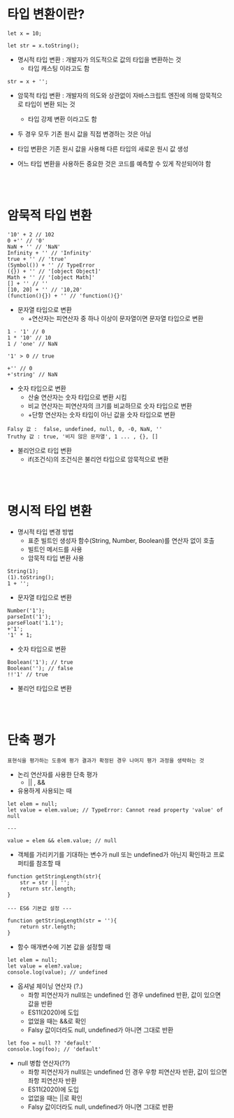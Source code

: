 # 타입 변환이란?

```
let x = 10;

let str = x.toString();
```

-   명시적 타입 변환 : 개발자가 의도적으로 값의 타입을 변환하는 것
    -   타입 캐스팅 이라고도 함

```
str = x + '';
```

-   암묵적 타입 변환 : 개발자의 의도와 상관없이 자바스크립트 엔진에 의해 암묵적으로 타입이 변환 되는 것

    -   타입 강제 변환 이라고도 함

-   두 경우 모두 기존 원시 값을 직접 변경하는 것은 아님
-   타입 변환은 기존 원시 값을 사용해 다른 타입의 새로운 원시 값 생성
-   어느 타입 변환을 사용하든 중요한 것은 코드를 예측할 수 있게 작섣되어야 함

<br/>
<br/>

# 암묵적 타입 변환

```
'10' + 2 // 102
0 +'' // '0'
NaN + '' // 'NaN'
Infinity + '' // 'Infinity'
true + '' // 'true'
(Symbol()) + '' // TypeError
({}) + '' // '[object Object]'
Math + '' // '[object Math]'
[] + '' // ''
[10, 20] + '' // '10,20'
(function(){}) + '' // 'function(){}'
```

-   문자열 타입으로 변환
    -   +연산자는 피연산자 중 하나 이상이 문자열이면 문자열 타입으로 변환

```
1 - '1' // 0
1 * '10' // 10
1 / 'one' // NaN

'1' > 0 // true

+'' // 0
+'string' // NaN
```

-   숫자 타입으로 변환
    -   산술 연산자는 숫자 타입으로 변환 시킴
    -   비교 연산자는 피연산자의 크기를 비교하므로 숫자 타입으로 변환
    -   +단항 연산자는 숫자 타입이 아닌 값을 숫자 타입으로 변환

```
Falsy 값 :  false, undefined, null, 0, -0, NaN, ''
Truthy 값 : true, '비지 않은 문자열', 1 ... , {}, []
```

-   불리언으로 타입 변환
    -   if(조건식)의 조건식은 불리언 타입으로 암묵적으로 변환

<br/>
<br/>

# 명시적 타입 변환

-   명시적 타입 변경 방법
    -   표준 빌트인 생성자 함수(String, Number, Boolean)를 연산자 없이 호출
    -   빌트인 메서드를 사용
    -   암묵적 타입 변환 사용

```
String(1);
(1).toString();
1 + '';
```

-   문자열 타입으로 변환

```
Number('1');
parseInt('1');
parseFloat('1.1');
+'1';
'1' * 1;
```

-   숫자 타입으로 변환

```
Boolean('1'); // true
Boolean(''); // false
!!'1' // true
```

-   불리언 타입으로 변환

<br/>
<br/>

# 단축 평가

```
표현식을 평가하는 도중에 평가 결과가 확정된 경우 나머지 평가 과정을 생략하는 것
```

-   논리 연산자를 사용한 단축 평가
    -   || , &&
-   유용하게 사용되는 때

```
let elem = null;
let value = elem.value; // TypeError: Cannot read property 'value' of null

---

value = elem && elem.value; // null
```

-   객체를 가리키기를 기대하는 변수가 null 또는 undefined가 아닌지 확인하고 프로퍼티를 참조할 때

```
function getStringLength(str){
    str = str || '';
    return str.length;
}

--- ES6 기본값 설정 ---

function getStringLength(str = ''){
    return str.length;
}

```

-   함수 매개변수에 기본 값을 설정할 때

```
let elem = null;
let value = elem?.value;
console.log(value); // undefined
```

-   옵셔널 체이닝 연산자 (?.)
    -   좌항 피연산자가 null또는 undefined 인 경우 undefined 반환, 값이 있으면 값을 반환
    -   ES11(2020)에 도입
    -   없었을 때는 &&로 확인
    -   Falsy 값이더라도 null, undefined가 아니면 그대로 반환

```
let foo = null ?? 'default'
console.log(foo); // 'default'
```

-   null 병합 연산자(??)
    -   좌항 피연산자가 null또는 undefined 인 경우 우항 피연산자 반환, 값이 있으면 좌항 피연산자 반환
    -   ES11(2020)에 도입
    -   없없을 때는 ||로 확인
    -   Falsy 값이더라도 null, undefined가 아니면 그대로 반환
